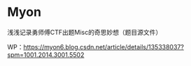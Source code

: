 # Myon
浅浅记录勇师傅CTF出题Misc的奇思妙想（题目源文件）

WP：https://myon6.blog.csdn.net/article/details/135338037?spm=1001.2014.3001.5502
